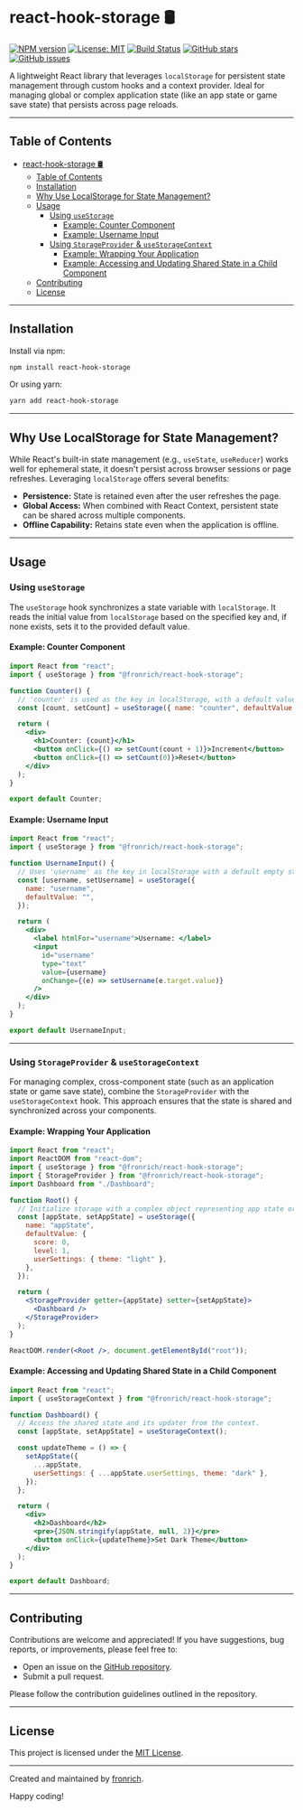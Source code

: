 # react-hook-storage 🛢️

[![NPM version](https://img.shields.io/npm/v/@fronrich/react-hook-storage)](https://www.npmjs.com/package/@fronrich/react-hook-storage)
[![License: MIT](https://img.shields.io/npm/l/@fronrich/react-hook-storage)](LICENSE)
[![Build Status](https://img.shields.io/github/actions/workflow/status/fronrich/react-hook-storage/ci.yml?branch=main)](https://github.com/fronrich/react-hook-storage/actions)
[![GitHub stars](https://img.shields.io/github/stars/fronrich/react-hook-storage)](https://github.com/fronrich/react-hook-storage/stargazers)
[![GitHub issues](https://img.shields.io/github/issues/fronrich/react-hook-storage)](https://github.com/fronrich/react-hook-storage/issues)

A lightweight React library that leverages `localStorage` for persistent state management through custom hooks and a context provider. Ideal for managing global or complex application state (like an app state or game save state) that persists across page reloads.

---

## Table of Contents

- [react-hook-storage 🛢️](#react-hook-storage-️)
  - [Table of Contents](#table-of-contents)
  - [Installation](#installation)
  - [Why Use LocalStorage for State Management?](#why-use-localstorage-for-state-management)
  - [Usage](#usage)
    - [Using `useStorage`](#using-usestorage)
      - [Example: Counter Component](#example-counter-component)
      - [Example: Username Input](#example-username-input)
    - [Using `StorageProvider` \& `useStorageContext`](#using-storageprovider--usestoragecontext)
      - [Example: Wrapping Your Application](#example-wrapping-your-application)
      - [Example: Accessing and Updating Shared State in a Child Component](#example-accessing-and-updating-shared-state-in-a-child-component)
  - [Contributing](#contributing)
  - [License](#license)

---

## Installation

Install via npm:

```bash
npm install react-hook-storage
```

Or using yarn:

```bash
yarn add react-hook-storage
```

---

## Why Use LocalStorage for State Management?

While React's built-in state management (e.g., `useState`, `useReducer`) works well for ephemeral state, it doesn't persist across browser sessions or page refreshes. Leveraging `localStorage` offers several benefits:

- **Persistence:** State is retained even after the user refreshes the page.
- **Global Access:** When combined with React Context, persistent state can be shared across multiple components.
- **Offline Capability:** Retains state even when the application is offline.

---

## Usage

### Using `useStorage`

The `useStorage` hook synchronizes a state variable with `localStorage`. It reads the initial value from `localStorage` based on the specified key and, if none exists, sets it to the provided default value.

#### Example: Counter Component

```jsx
import React from "react";
import { useStorage } from "@fronrich/react-hook-storage";

function Counter() {
  // 'counter' is used as the key in localStorage, with a default value of 0.
  const [count, setCount] = useStorage({ name: "counter", defaultValue: 0 });

  return (
    <div>
      <h1>Counter: {count}</h1>
      <button onClick={() => setCount(count + 1)}>Increment</button>
      <button onClick={() => setCount(0)}>Reset</button>
    </div>
  );
}

export default Counter;
```

#### Example: Username Input

```jsx
import React from "react";
import { useStorage } from "@fronrich/react-hook-storage";

function UsernameInput() {
  // Uses 'username' as the key in localStorage with a default empty string.
  const [username, setUsername] = useStorage({
    name: "username",
    defaultValue: "",
  });

  return (
    <div>
      <label htmlFor="username">Username: </label>
      <input
        id="username"
        type="text"
        value={username}
        onChange={(e) => setUsername(e.target.value)}
      />
    </div>
  );
}

export default UsernameInput;
```

---

### Using `StorageProvider` & `useStorageContext`

For managing complex, cross-component state (such as an application state or game save state), combine the `StorageProvider` with the `useStorageContext` hook. This approach ensures that the state is shared and synchronized across your components.

#### Example: Wrapping Your Application

```jsx
import React from "react";
import ReactDOM from "react-dom";
import { useStorage } from "@fronrich/react-hook-storage";
import { StorageProvider } from "@fronrich/react-hook-storage";
import Dashboard from "./Dashboard";

function Root() {
  // Initialize storage with a complex object representing app state or game save state.
  const [appState, setAppState] = useStorage({
    name: "appState",
    defaultValue: {
      score: 0,
      level: 1,
      userSettings: { theme: "light" },
    },
  });

  return (
    <StorageProvider getter={appState} setter={setAppState}>
      <Dashboard />
    </StorageProvider>
  );
}

ReactDOM.render(<Root />, document.getElementById("root"));
```

#### Example: Accessing and Updating Shared State in a Child Component

```jsx
import React from "react";
import { useStorageContext } from "@fronrich/react-hook-storage";

function Dashboard() {
  // Access the shared state and its updater from the context.
  const [appState, setAppState] = useStorageContext();

  const updateTheme = () => {
    setAppState({
      ...appState,
      userSettings: { ...appState.userSettings, theme: "dark" },
    });
  };

  return (
    <div>
      <h2>Dashboard</h2>
      <pre>{JSON.stringify(appState, null, 2)}</pre>
      <button onClick={updateTheme}>Set Dark Theme</button>
    </div>
  );
}

export default Dashboard;
```

---

## Contributing

Contributions are welcome and appreciated! If you have suggestions, bug reports, or improvements, please feel free to:

- Open an issue on the [GitHub repository](https://github.com/fronrich/react-hook-storage/issues).
- Submit a pull request.

Please follow the contribution guidelines outlined in the repository.

---

## License

This project is licensed under the [MIT License](LICENSE).

---

Created and maintained by [fronrich](https://github.com/fronrich).

Happy coding!
